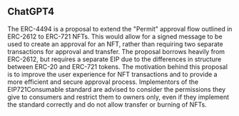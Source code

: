 ## ChatGPT4

The ERC-4494 is a proposal to extend the "Permit" approval flow outlined in ERC-2612 to ERC-721 NFTs. This would allow for a signed message to be used to create an approval for an NFT, rather than requiring two separate transactions for approval and transfer. The proposal borrows heavily from ERC-2612, but requires a separate EIP due to the differences in structure between ERC-20 and ERC-721 tokens. The motivation behind this proposal is to improve the user experience for NFT transactions and to provide a more efficient and secure approval process. Implementors of the EIP721Consumable standard are advised to consider the permissions they give to consumers and restrict them to owners only, even if they implement the standard correctly and do not allow transfer or burning of NFTs.
